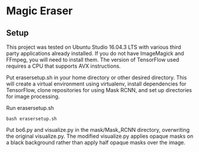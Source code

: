 # Magic Eraser

## Setup

This project was tested on Ubuntu Studio 16.04.3 LTS with various third party applications already installed. If you do not have ImageMagick and FFmpeg, you will need to install them. The version of TensorFlow used requires a CPU that supports AVX instructions.

Put erasersetup.sh in your home directory or other desired directory. This will create a virtual environment using virtualenv, install dependencies for TensorFlow, clone repositories for using Mask RCNN, and set up directories for image processing.

Run erasersetup.sh
```
bash erasersetup.sh
```

Put bo6.py and visualize.py in the mask/Mask_RCNN directory, overwriting the original visualize.py. The modified visualize.py applies opaque masks on a black background rather than apply half opaque masks over the image.

